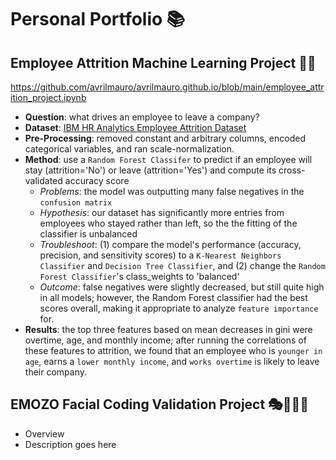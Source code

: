 # Personal Portfolio 📚

## Employee Attrition Machine Learning Project 🏃💼
https://github.com/avrilmauro/avrilmauro.github.io/blob/main/employee_attrition_project.ipynb
- **Question**: what drives an employee to leave a company?
- **Dataset**: [IBM HR Analytics Employee Attrition Dataset](https://www.kaggle.com/datasets/pavansubhasht/ibm-hr-analytics-attrition-dataset)
- **Pre-Processing**: removed constant and arbitrary columns, encoded categorical variables, and ran scale-normalization.
- **Method**: use a `Random Forest Classifer` to predict if an employee will stay (attrition='No') or leave (attrition='Yes') and compute its cross-validated accuracy score
    - *Problems*: the model was outputting many false negatives in the `confusion matrix`
    - *Hypothesis*: our dataset has significantly more entries from employees who stayed rather than left, so the the fitting of the classifier is unbalanced
    - *Troubleshoot*: (1) compare the model's performance (accuracy, precision, and sensitivity scores) to a `K-Nearest Neighbors Classifier` and `Decision Tree Classifier`, and (2) change the `Random Forest Classifier`'s class_weights to 'balanced'
    - *Outcome*: false negatives were slightly decreased, but still quite high in all models; however, the Random Forest classifier had the best scores overall, making it appropriate to analyze `feature importance` for.
- **Results**: the top three features based on mean decreases in gini were overtime, age, and monthly income; after running the correlations of these features to attrition, we found that an employee who is `younger in age`, earns a `lower monthly income`, and `works overtime` is likely to leave their company.
   

## EMOZO Facial Coding Validation Project 🎭👩🏻‍💻
- Overview
- Description goes here


